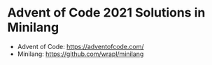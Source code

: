 # Advent of Code 2021 Solutions in Minilang

* Advent of Code: https://adventofcode.com/
* Minilang: https://github.com/wrapl/minilang

